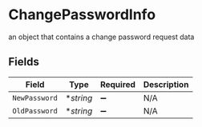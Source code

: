 # ChangePasswordInfo

an object that contains a change password request data


## Fields

| Field              | Type               | Required           | Description        |
| ------------------ | ------------------ | ------------------ | ------------------ |
| `NewPassword`      | **string*          | :heavy_minus_sign: | N/A                |
| `OldPassword`      | **string*          | :heavy_minus_sign: | N/A                |